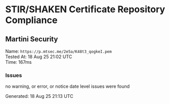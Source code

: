 # STIR/SHAKEN Certificate Repository Compliance

## Martini Security

Name: `https://p.mtsec.me/2e5a/K48t3_qogkeI.pem`\
Tested At: 18 Aug 25 21:02 UTC\
Time: 167ms

### Issues

no warning, or error, or notice date level issues were found

Generated: 18 Aug 25 21:13 UTC